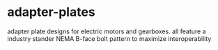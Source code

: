 # adapter-plates
adapter plate designs for electric motors and gearboxes. all feature a industry stander NEMA B-face bolt pattern to maximize interoperability 
